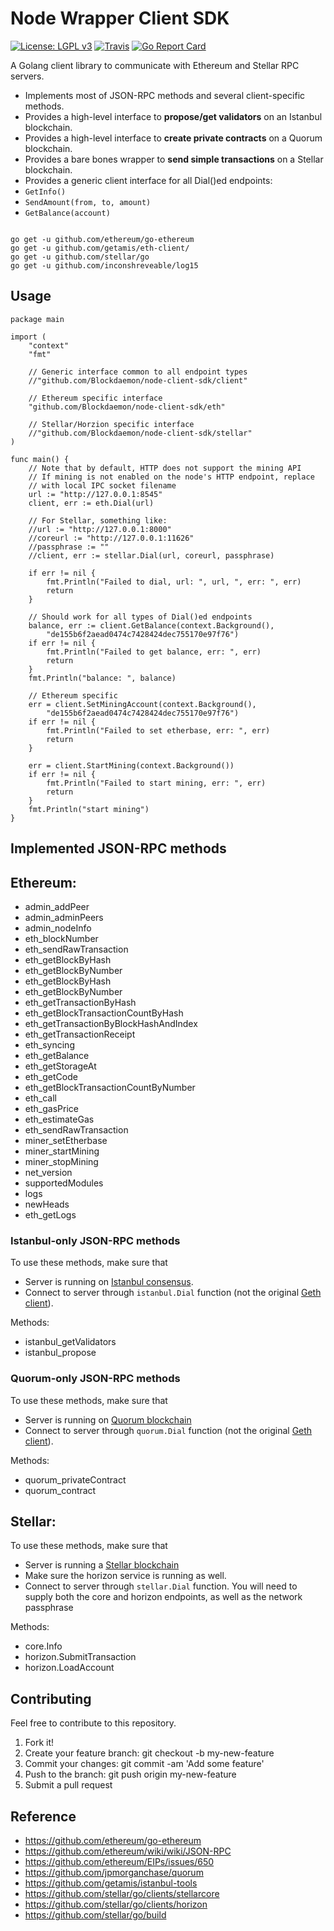 Node Wrapper Client SDK
===============

[![License: LGPL v3](https://img.shields.io/badge/License-LGPL%20v3-blue.svg)](https://www.gnu.org/licenses/lgpl-3.0)
[![Travis](https://img.shields.io/travis/rust-lang/rust.svg)](https://travis-ci.org/getamis/eth-client)
[![Go Report Card](https://goreportcard.com/badge/github.com/getamis/eth-client)](https://goreportcard.com/report/github.com/getamis/eth-client)


A Golang client library to communicate with Ethereum and Stellar RPC servers.
* Implements most of JSON-RPC methods and several client-specific methods.
* Provides a high-level interface to **propose/get validators** on an Istanbul blockchain.
* Provides a high-level interface to **create private contracts** on a Quorum blockchain.
* Provides a bare bones wrapper to **send simple transactions** on a Stellar blockchain.
* Provides a generic client interface for all Dial()ed endpoints:
* `GetInfo()`
* `SendAmount(from, to, amount)`
* `GetBalance(account)`


```

go get -u github.com/ethereum/go-ethereum
go get -u github.com/getamis/eth-client/
go get -u github.com/stellar/go
go get -u github.com/inconshreveable/log15

```

Usage
-----

```golang
package main

import (
	"context"
	"fmt"

	// Generic interface common to all endpoint types
	//"github.com/Blockdaemon/node-client-sdk/client"

	// Ethereum specific interface
	"github.com/Blockdaemon/node-client-sdk/eth"

	// Stellar/Horzion specific interface
	//"github.com/Blockdaemon/node-client-sdk/stellar"
)

func main() {
	// Note that by default, HTTP does not support the mining API
	// If mining is not enabled on the node's HTTP endpoint, replace
	// with local IPC socket filename
	url := "http://127.0.0.1:8545"
	client, err := eth.Dial(url)

	// For Stellar, something like:
	//url := "http://127.0.0.1:8000"
	//coreurl := "http://127.0.0.1:11626"
	//passphrase := ""
	//client, err := stellar.Dial(url, coreurl, passphrase)

	if err != nil {
		fmt.Println("Failed to dial, url: ", url, ", err: ", err)
		return
	}

	// Should work for all types of Dial()ed endpoints
	balance, err := client.GetBalance(context.Background(),
		"de155b6f2aead0474c7428424dec755170e97f76")
	if err != nil {
		fmt.Println("Failed to get balance, err: ", err)
		return
	}
	fmt.Println("balance: ", balance)

	// Ethereum specific
	err = client.SetMiningAccount(context.Background(),
		"de155b6f2aead0474c7428424dec755170e97f76")
	if err != nil {
		fmt.Println("Failed to set etherbase, err: ", err)
		return
	}

	err = client.StartMining(context.Background())
	if err != nil {
		fmt.Println("Failed to start mining, err: ", err)
		return
	}
	fmt.Println("start mining")
}

```

Implemented JSON-RPC methods
----------------------------

## Ethereum:

* admin_addPeer
* admin_adminPeers
* admin_nodeInfo
* eth_blockNumber
* eth_sendRawTransaction
* eth_getBlockByHash
* eth_getBlockByNumber
* eth_getBlockByHash
* eth_getBlockByNumber
* eth_getTransactionByHash
* eth_getBlockTransactionCountByHash
* eth_getTransactionByBlockHashAndIndex
* eth_getTransactionReceipt
* eth_syncing
* eth_getBalance
* eth_getStorageAt
* eth_getCode
* eth_getBlockTransactionCountByNumber
* eth_call
* eth_gasPrice
* eth_estimateGas
* eth_sendRawTransaction
* miner_setEtherbase
* miner_startMining
* miner_stopMining
* net_version
* supportedModules
* logs
* newHeads
* eth_getLogs

### Istanbul-only JSON-RPC methods
To use these methods, make sure that
* Server is running on [Istanbul consensus](https://github.com/ethereum/EIPs/issues/650).
* Connect to server through `istanbul.Dial` function (not the original [Geth client](https://github.com/ethereum/go-ethereum/tree/master/ethclient)).

Methods:

* istanbul_getValidators
* istanbul_propose

### Quorum-only JSON-RPC methods

To use these methods, make sure that
* Server is running on [Quorum blockchain](https://github.com/jpmorganchase/quorum/wiki)
* Connect to server through `quorum.Dial` function (not the original [Geth client](https://github.com/ethereum/go-ethereum/tree/master/ethclient)).

Methods:

* quorum_privateContract
* quorum_contract

## Stellar:

To use these methods, make sure that
* Server is running a [Stellar blockchain](https://github.com/stellar/packages)
* Make sure the horizon service is running as well.
* Connect to server through `stellar.Dial` function. You will need to supply both the core and horizon endpoints, as well as the network passphrase

Methods:

* core.Info
* horizon.SubmitTransaction
* horizon.LoadAccount

Contributing
------------

Feel free to contribute to this repository.

1. Fork it!
2. Create your feature branch: git checkout -b my-new-feature
3. Commit your changes: git commit -am 'Add some feature'
4. Push to the branch: git push origin my-new-feature
5. Submit a pull request

Reference
---------

* https://github.com/ethereum/go-ethereum
* https://github.com/ethereum/wiki/wiki/JSON-RPC
* https://github.com/ethereum/EIPs/issues/650
* https://github.com/jpmorganchase/quorum
* https://github.com/getamis/istanbul-tools
* https://github.com/stellar/go/clients/stellarcore
* https://github.com/stellar/go/clients/horizon
* https://github.com/stellar/go/build
